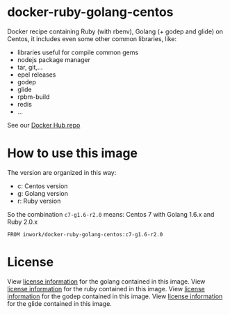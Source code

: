 # docker-ruby-golang-centos

Docker recipe containing Ruby (with rbenv), Golang (+ godep and glide) on Centos, it includes even some other common libraries, like:

- libraries useful for compile common gems
- nodejs package manager
- tar, git,...
- epel releases
- godep
- glide
- rpbm-build
- redis
- ...

See our [Docker Hub repo](https://hub.docker.com/r/inwork/docker-ruby-golang-centos/)

# How to use this image

The version are organized in this way:

- c: Centos version
- g: Golang version
- r: Ruby version

So the combination ```c7-g1.6-r2.0``` means: Centos 7 with Golang 1.6.x and Ruby 2.0.x

````
FROM inwork/docker-ruby-golang-centos:c7-g1.6-r2.0
````

# License

View [license information](http://golang.org/LICENSE) for the golang contained in this image.
View [license information](https://www.ruby-lang.org/en/about/license.txt) for the ruby contained in this image.
View [license information](https://github.com/tools/godep/blob/master/License) for the godep contained in this image.
View [license information](https://github.com/Masterminds/glide/blob/master/LICENSE) for the glide contained in this image.

